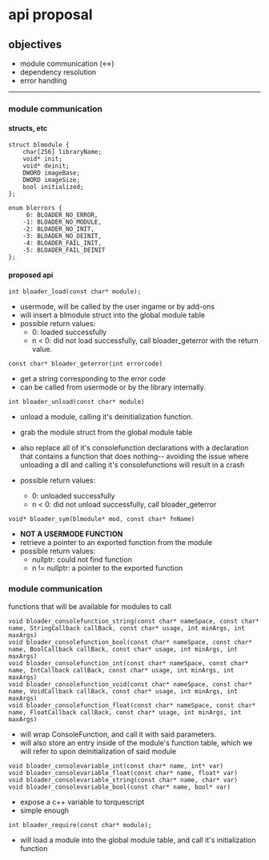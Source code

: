 # api proposal

## objectives
* module communication (<->)
* dependency resolution
* error handling

----------

### module communication
#### structs, etc
```
struct blmodule {
	char[256] libraryName;
	void* init;
	void* deinit;
	DWORD imageBase;
	DWORD imageSize;
	bool initialized;
};

enum blerrors {
	 0: BLOADER_NO_ERROR,
	-1: BLOADER_NO_MODULE,
	-2: BLOADER_NO_INIT,
	-3: BLOADER_NO_DEINIT,
	-4: BLOADER_FAIL_INIT,
	-5: BLOADER_FAIL_DEINIT
};

```
#### proposed api
```int bloader_load(const char* module);```
* usermode, will be called by the user ingame or by add-ons
* will insert a blmodule struct into the global module table
* possible return values:
	* 0: loaded successfully
	* n < 0: did not load successfully, call bloader_geterror with the return value.

```const char* bloader_geterror(int errorcode)```
* get a string corresponding to the error code
* can be called from usermode or by the library internally.

```int bloader_unload(const char* module)```
* unload a module, calling it's deinitialization function.
* grab the module struct from the global module table
* also replace all of it's consolefunction declarations with a declaration that contains a function that does nothing-- avoiding the issue where unloading a dll and calling it's consolefunctions will result in a crash

* possible return values:
	* 0: unloaded successfully
	* n < 0: did not unload successfully, call bloader_geterror

```void* bloader_sym(blmodule* mod, const char* fnName)```
* **NOT A USERMODE FUNCTION**
* retrieve a pointer to an exported function from the module
* possible return values:
	* nullptr: could not find function
	* n != nullptr: a pointer to the exported function

### module communication
functions that will be available for modules to call

```
void bloader_consolefunction_string(const char* nameSpace, const char* name, StringCallback callBack, const char* usage, int minArgs, int maxArgs)
void bloader_consolefunction_bool(const char* nameSpace, const char* name, BoolCallback callBack, const char* usage, int minArgs, int maxArgs)
void bloader_consolefunction_int(const char* nameSpace, const char* name, IntCallback callBack, const char* usage, int minArgs, int maxArgs)
void bloader_consolefunction_void(const char* nameSpace, const char* name, VoidCallback callBack, const char* usage, int minArgs, int maxArgs)
void bloader_consolefunction_float(const char* nameSpace, const char* name, FloatCallback callBack, const char* usage, int minArgs, int maxArgs)
```
* will wrap ConsoleFunction, and call it with said parameters.
* will also store an entry inside of the module's function table, which we will refer to upon deinitialization of said module 

```
void bloader_consolevariable_int(const char* name, int* var)
void bloader_consolevariable_float(const char* name, float* var)
void bloader_consolevariable_string(const char* name, char* var)
void bloader_consolevariable_bool(const char* name, bool* var)
```
* expose a c++ variable to torquescript
* simple enough
```
int bloader_require(const char* module);
```
* will load a module into the global module table, and call it's initialization function




